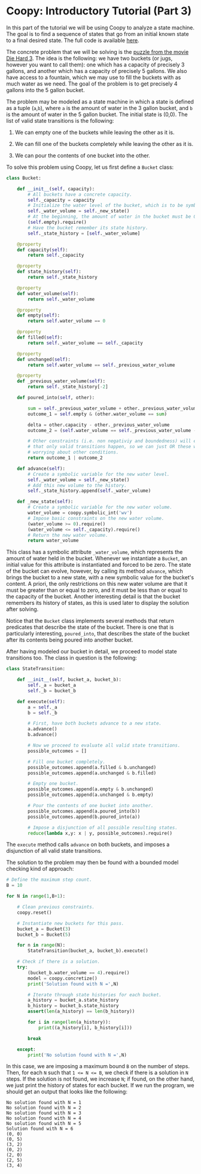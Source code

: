 # Coopy: Introductory Tutorial (Part 3)

In this part of the tutorial we will be using Coopy to analyze a state machine.
The goal is to find a sequence of states that go from an initial known state 
to a final desired state. The full code is available [here](../examples/example-3.py).

The concrete problem that we will be solving is the 
[puzzle from the movie Die Hard 3](https://www.youtube.com/watch?v=BVtQNK_ZUJg).
The idea is the following: we have two buckets (or jugs, however you want to call them): 
one which has a capacity of precisely 3 gallons, and another which has a capacity of 
precisely 5 gallons. We also have access to a fountain, which we may use to fill 
the buckets with as much water as we need. The goal of the problem is to get
precisely 4 gallons into the 5 gallon bucket.

The problem may be modeled as a state machine in which a state is defined
as a tuple (`a`,`b`), where `a` is the amount of water in the 3 gallon bucket,
and `b` is the amount of water in the 5 gallon bucket. The initial state is (0,0).
The list of valid state transitions is the following:

1. We can empty one of the buckets while leaving the other as it is.

2. We can fill one of the buckets completely while leaving the other as it is.

3. We can pour the contents of one bucket into the other.

To solve this problem using Coopy, let us first define a `Bucket` class:

```python
class Bucket:

    def __init__(self, capacity):
        # All buckets have a concrete capacity.
        self._capacity = capacity
        # Initialize the water level of the bucket, which is to be symbolic.
        self._water_volume = self._new_state()
        # At the beginning, the amount of water in the bucket must be 0.
        (self.empty).require()
        # Have the bucket remember its state history.
        self._state_history = [self._water_volume]

    @property
    def capacity(self):
        return self._capacity

    @property
    def state_history(self):
        return self._state_history

    @property
    def water_volume(self):
        return self._water_volume

    @property
    def empty(self):
        return self.water_volume == 0

    @property
    def filled(self):
        return self._water_volume == self._capacity

    @property
    def unchanged(self):
        return self.water_volume == self._previous_water_volume

    @property
    def _previous_water_volume(self):
        return self._state_history[-2]

    def poured_into(self, other):

        sum = self._previous_water_volume + other._previous_water_volume
        outcome_1 = self.empty & (other.water_volume == sum)

        delta = other.capacity - other._previous_water_volume
        outcome_2 = (self.water_volume == self._previous_water_volume - delta) & other.filled

        # Other constraints (i.e. non negativiy and boundedness) will ensure
        # that only valid transitions happen, so we can just OR these without
        # worrying about other conditions.
        return outcome_1 | outcome_2

    def advance(self):
        # Create a symbolic variable for the new water level.
        self._water_volume = self._new_state()
        # Add this new volume to the history.
        self._state_history.append(self._water_volume)

    def _new_state(self):
        # Create a symbolic variable for the new water volume.
        water_volume = coopy.symbolic_int('wv')
        # Impose basic constraints on the new water volume.
        (water_volume >= 0).require()
        (water_volume <= self._capacity).require()
        # Return the new water volume.
        return water_volume
```

This class has a symbolic attribute `_water_volume`, which represents the amount of 
water held in the bucket. Whenever we instantiate a `Bucket`, an initial value
for this attribute is instantiated and forced to be zero. The state of the
bucket can evolve, however, by calling its method `advance`, which brings
the bucket to a new state, with a new symbolic value for the bucket's content.
A priori, the only restrictions on this new water volume are that
it must be greater than or equal to zero, and it must be less than or equal
to the capacity of the bucket. Another interesting detail is that the
bucket remembers its history of states, as this is used later to
display the solution after solving.

Notice that the `Bucket` class implements several methods that return
predicates that describe the state of the bucket. There is one that
is particularly interesting, `poured_into`, that describes the state
of the bucket after its contents being poured into another bucket.

After having modeled our bucket in detail, we proceed to model
state transitions too. The class in question is the following:

```python
class StateTransition:

    def __init__(self, bucket_a, bucket_b):
        self._a = bucket_a
        self._b = bucket_b

    def execute(self):
        a = self._a
        b = self._b

        # First, have both buckets advance to a new state.
        a.advance()
        b.advance()

        # Now we proceed to evaluate all valid state transitions.
        possible_outcomes = []

        # Fill one bucket completely.
        possible_outcomes.append(a.filled & b.unchanged)
        possible_outcomes.append(a.unchanged & b.filled)

        # Empty one bucket.
        possible_outcomes.append(a.empty & b.unchanged)
        possible_outcomes.append(a.unchanged & b.empty)

        # Pour the contents of one bucket into another.
        possible_outcomes.append(a.poured_into(b))
        possible_outcomes.append(b.poured_into(a))

        # Impose a disjunction of all possible resulting states.
        reduce(lambda x,y: x | y, possible_outcomes).require()
```

The `execute` method calls `advance` on both buckets, and 
imposes a disjunction of all valid state transitions.

The solution to the problem may then be found with a bounded model
checking kind of approach:

```python
# Define the maximum step count.
B = 10

for N in range(1,B+1):

    # Clean previous constraints.
    coopy.reset()

    # Instantiate new buckets for this pass.
    bucket_a = Bucket(3)
    bucket_b = Bucket(5)

    for n in range(N):
        StateTransition(bucket_a, bucket_b).execute()

    # Check if there is a solution.
    try:
        (bucket_b.water_volume == 4).require()
        model = coopy.concretize()
        print('Solution found with N =',N)

        # Iterate through state histories for each bucket.
        a_history = bucket_a.state_history
        b_history = bucket_b.state_history
        assert(len(a_history) == len(b_history))

        for i in range(len(a_history)):
            print((a_history[i], b_history[i]))

        break

    except:
        print('No solution found with N =',N)
```

In this case, we are imposing a maximum bound `B` on the number of steps.
Then, for each `N` such that `1 <= N <= B`, we check if there is a 
solution in `N` steps. If the solution is not found, we increase `N`;
if found, on the other hand, we just print the history of states
for each bucket. If we run the program, we should get an output
that looks like the following:

```
No solution found with N = 1
No solution found with N = 2
No solution found with N = 3
No solution found with N = 4
No solution found with N = 5
Solution found with N = 6
(0, 0)
(0, 5)
(3, 2)
(0, 2)
(2, 0)
(2, 5)
(3, 4)
```